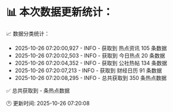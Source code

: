 📊 本次数据更新统计：
==========================

📈 数据分类统计：
- 2025-10-26 07:20:00,927 - INFO - 获取到 热点资讯 105 条数据
- 2025-10-26 07:20:02,503 - INFO - 获取到 今日热点 20 条数据
- 2025-10-26 07:20:04,352 - INFO - 获取到 公社热帖 134 条数据
- 2025-10-26 07:20:07,213 - INFO - 获取到 财经日历 91 条数据
- 2025-10-26 07:20:08,295 - INFO - 总共获取到 350 条热点数据

✅ 总共获取到 - 条热点数据

🕐 更新时间: 2025-10-26 07:20:08
